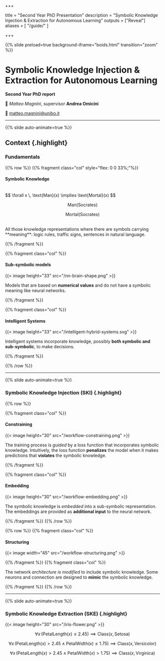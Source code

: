  
+++

title = "Second Year PhD Presentation"
description = "Symbolic Knowledge Injection & Extraction for Autonomous Learning"
outputs = ["Reveal"]
aliases = [
    "/guide/"
]

+++

{{% slide preload=true background-iframe="boids.html" transition="zoom" %}}

# Symbolic Knowledge Injection & Extraction for Autonomous Learning
**Second Year PhD report**

🎤 *Matteo Magnini*, supervisor **Andrea Omicini**

📧 [matteo.magnini@unibo.it](mailto:gianluca.aguzzi@unibo.it)

---

{{% slide auto-animate=true %}}
## Context {.highlight}
### Fundamentals 
{{% row %}}
{{% fragment class="col" style="flex: 0 0 33%;"%}} 
#### Symbolic Knowledge
<br/>
$$
\forall x \, \text{Man}(x) \implies \text{Mortal}(x)
$$

$$
\text{Man}(\text{Socrates})
$$

<!-- add down arrow -->

<i class="fa fa-arrow-down" aria-hidden="true"></i>

$$
\text{Mortal}(\text{Socrates})
$$

<br/>
All those knowledge representations where there are symbols carrying **meaning**: logic rules, traffic signs, sentences in natural language.

{{% /fragment %}}

{{% fragment class="col" %}} 
#### Sub-symbolic models
{{< image height="33" src="/nn-brain-shape.png" >}}

Models that are based on **numerical values** and do not have a symbolic meaning like neural networks.

{{% /fragment %}}

{{% fragment class="col" %}} 
#### Intelligent Systems
{{< image height="33" src="/intelligent-hybrid-systems.svg" >}}

Intelligent systems incorporate knowledge, possibly **both symbolic and sub-symbolic**, to make decisions.

{{% /fragment %}}

{{% /row %}}

---

{{% slide auto-animate=true %}}

### Symbolic Knowledge Injection (SKI) {.highlight}

{{% row %}}

{{% fragment class="col" %}}

#### Constraining
{{< image height="30" src="/workflow-constraining.png" >}}

The training process is *guided* by a loss function that incorporates symbolic knowledge.
Intuitively, the loss function **penalizes** the model when it makes predictions that **violates** the symbolic knowledge.

{{% /fragment %}}

{{% fragment class="col" %}}

#### Embedding
{{< image height="30" src="/workflow-embedding.png" >}}

The symbolic knowledge is *embedded* into a sub-symbolic representation.
The embeddings are provided as **additional input** to the neural network.

{{% /fragment %}}
{{% /row %}}

{{% row %}}
{{% fragment class="col" %}}
#### Structuring
{{< image width="45" src="/workflow-structuring.png" >}}

{{% /fragment %}}
{{% fragment class="col" %}}

The network *architecture is modified* to include symbolic knowledge.
Some neurons and connection are designed to **mimic** the symbolic knowledge.

{{% /fragment %}}
{{% /row %}}

---
    
{{% slide auto-animate=true %}}

### Symbolic Knowledge Extraction (SKE) {.highlight}

{{< image height="30" src="/iris-flower.png" >}}

$$
\forall x \, (\text{PetalLength}(x) \leq 2.45) \implies \text{Class}(x, \text{Setosa})
$$

$$
\forall x \, (\text{PetalLength}(x) > 2.45 \land \text{PetalWidth}(x) \leq 1.75) \implies \text{Class}(x, \text{Versicolor})
$$

$$
\forall x \, (\text{PetalLength}(x) > 2.45 \land \text{PetalWidth}(x) > 1.75) \implies \text{Class}(x, \text{Virginica})
$$
